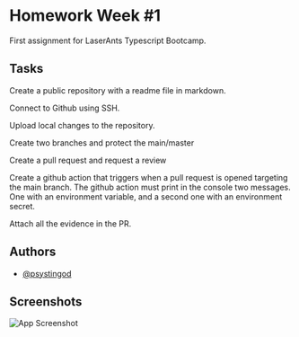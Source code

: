 # Homework Week #1

First assignment for LaserAnts Typescript Bootcamp.

## Tasks

Create a public repository with a readme file in markdown.

Connect to Github using SSH.

Upload local changes to the repository.

Create two branches and protect the main/master

Create a pull request and request a review

Create a github action that triggers when a pull request is opened targeting the main branch. The 
github action must print in the console two messages. One with an environment variable, and a second one with an environment secret.

Attach all the evidence in the PR.

## Authors

- [@psystingod](https://www.github.com/psystingod)

## Screenshots

![App Screenshot](https://via.placeholder.com/468x300?text=App+Screenshot+Here)